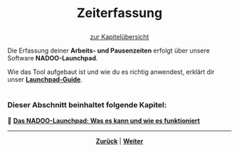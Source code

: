 # <p align="center">Zeiterfassung</p>

<p align="center">
<a href="#dieser-abschnitt-beinhaltet-folgende-kapitel">zur Kapitelübersicht</a>
</p>
<!-- Umstrukturierung geplant: hier nur Anleitung/Kapitel zum Thema Zeiterfassung bzw. Umsetzung mit Launchpad. Launchpad-Guide selbst zieht in den Themenbereich Tools um -->

Die Erfassung deiner **Arbeits- und Pausenzeiten** erfolgt über unsere Software **NADOO-Launchpad**.

Wie das Tool aufgebaut ist und wie du es richtig anwendest, erklärt dir unser [**Launchpad-Guide**](/docs/01-organisation/01-zeiterfassung/01-launchpad-guide/README.md).

#

### Dieser Abschnitt beinhaltet folgende Kapitel:

🔹 [**Das NADOO-Launchpad: Was es kann und wie es funktioniert**](/docs/01-organisation/01-zeiterfassung/01-launchpad-guide/README.md) </br>

---

<p align="center">
<a href="/docs/01-organisation/README.md"><strong>Zurück</strong></a> | <a href="/docs/01-organisation/01-zeiterfassung/01-launchpad-guide/README.md"><strong>Weiter</strong></a>
</p>
